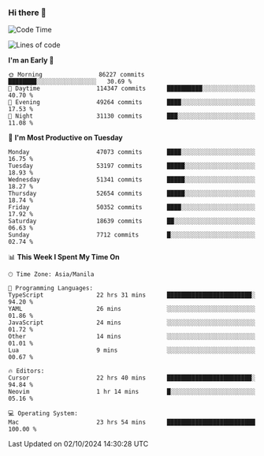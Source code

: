 ### Hi there 👋

<!--START_SECTION:waka-->
![Code Time](http://img.shields.io/badge/Code%20Time-5%2C616%20hrs%2053%20mins-blue)

![Lines of code](https://img.shields.io/badge/From%20Hello%20World%20I%27ve%20Written-121.9%20million%20lines%20of%20code-blue)

**I'm an Early 🐤** 

```text
🌞 Morning                86227 commits       ████████░░░░░░░░░░░░░░░░░   30.69 % 
🌆 Daytime                114347 commits      ██████████░░░░░░░░░░░░░░░   40.70 % 
🌃 Evening                49264 commits       ████░░░░░░░░░░░░░░░░░░░░░   17.53 % 
🌙 Night                  31130 commits       ███░░░░░░░░░░░░░░░░░░░░░░   11.08 % 
```
📅 **I'm Most Productive on Tuesday** 

```text
Monday                   47073 commits       ████░░░░░░░░░░░░░░░░░░░░░   16.75 % 
Tuesday                  53197 commits       █████░░░░░░░░░░░░░░░░░░░░   18.93 % 
Wednesday                51341 commits       █████░░░░░░░░░░░░░░░░░░░░   18.27 % 
Thursday                 52654 commits       █████░░░░░░░░░░░░░░░░░░░░   18.74 % 
Friday                   50352 commits       ████░░░░░░░░░░░░░░░░░░░░░   17.92 % 
Saturday                 18639 commits       ██░░░░░░░░░░░░░░░░░░░░░░░   06.63 % 
Sunday                   7712 commits        █░░░░░░░░░░░░░░░░░░░░░░░░   02.74 % 
```


📊 **This Week I Spent My Time On** 

```text
🕑︎ Time Zone: Asia/Manila

💬 Programming Languages: 
TypeScript               22 hrs 31 mins      ████████████████████████░   94.20 % 
YAML                     26 mins             ░░░░░░░░░░░░░░░░░░░░░░░░░   01.86 % 
JavaScript               24 mins             ░░░░░░░░░░░░░░░░░░░░░░░░░   01.72 % 
Other                    14 mins             ░░░░░░░░░░░░░░░░░░░░░░░░░   01.01 % 
Lua                      9 mins              ░░░░░░░░░░░░░░░░░░░░░░░░░   00.67 % 

🔥 Editors: 
Cursor                   22 hrs 40 mins      ████████████████████████░   94.84 % 
Neovim                   1 hr 14 mins        █░░░░░░░░░░░░░░░░░░░░░░░░   05.16 % 

💻 Operating System: 
Mac                      23 hrs 54 mins      █████████████████████████   100.00 % 
```


 Last Updated on 02/10/2024 14:30:28 UTC
<!--END_SECTION:waka-->


<!--
**rad182/rad182** is a ✨ _special_ ✨ repository because its `README.md` (this file) appears on your GitHub profile.

Here are some ideas to get you started:

- 🔭 I’m currently working on ...
- 🌱 I’m currently learning ...
- 👯 I’m looking to collaborate on ...
- 🤔 I’m looking for help with ...
- 💬 Ask me about ...
- 📫 How to reach me: ...
- 😄 Pronouns: ...
- ⚡ Fun fact: ...
-->
